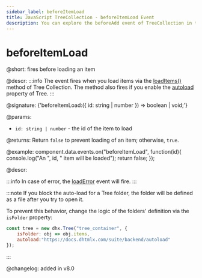 ```yaml
---
sidebar_label: beforeItemLoad
title: JavaScript TreeCollection - beforeItemLoad Event 
description: You can explore the beforeAdd event of TreeCollection in the documentation of the DHTMLX JavaScript UI library. Browse developer guides and API reference, try out code examples and live demos, and download a free 30-day evaluation version of DHTMLX Suite.
---
```


# beforeItemLoad

@short: fires before loading an item

@descr:
:::info
The event fires when you load items via the <a href="../treecollection_loaditems_method/">loadItems()</a> method of Tree Collection. The method also fires if you enable the <a href="../../../tree/api/tree_autoload_config">autoload</a> property of Tree.
:::

@signature: {'beforeItemLoad:({ id: string | number }) => boolean | void;'}

@params:
- `id: string | number` - the id of the item to load

@returns:
Return `false` to prevent loading of an item; otherwise, `true`.

@example:
component.data.events.on("beforeItemLoad", function(id){
	console.log("An ", id, " item will be loaded");
    return false;
});

@descr: 

:::info
In case of error, the [loadError](tree_collection/api/treecollection_loaderror_event.md) event will fire.
:::

:::note
If you block the auto-load for a Tree folder, the folder will be defined as a file after you try to open it.

To prevent this behavior, change the logic of the folders' definition via the `isFolder` property:

~~~js {2}
const tree = new dhx.Tree("tree_container", {
    isFolder: obj => obj.items,
	autoload:"https://docs.dhtmlx.com/suite/backend/autoload"
});
~~~
:::

@changelog: added in v8.0